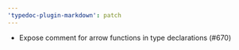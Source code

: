 ```yaml
---
'typedoc-plugin-markdown': patch
---
```


- Expose comment for arrow functions in type declarations (#670)

